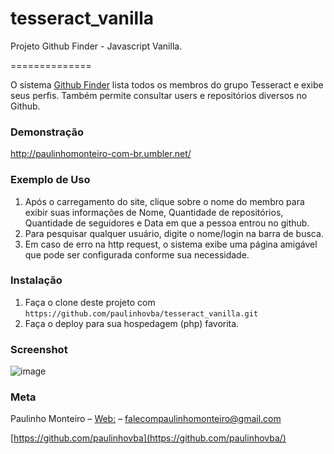 # tesseract_vanilla
Projeto Github Finder - Javascript Vanilla.

==============

O sistema [Github Finder](https://github.com/paulinhovba/tesseract_vanilla) lista todos os membros do grupo Tesseract e exibe seus perfis. Também permite consultar users e repositórios diversos no Github.

### Demonstração

http://paulinhomonteiro-com-br.umbler.net/

### Exemplo de Uso

1. Após o carregamento do site, clique sobre o nome do membro para exibir suas informações de Nome, Quantidade de repositórios, Quantidade de seguidores e Data em que a pessoa entrou no github.
2. Para pesquisar qualquer usuário, digite o nome/login na barra de busca.
3. Em caso de erro na http request, o sistema exibe uma página amigável que pode ser configurada conforme sua necessidade.

### Instalação

1. Faça o clone deste projeto com `https://github.com/paulinhovba/tesseract_vanilla.git`
2. Faça o deploy para sua hospedagem (php) favorita. 

### Screenshot

![image](https://user-images.githubusercontent.com/52004768/73840011-0767ee00-47f6-11ea-95ff-da49064eb8f4.png)

### Meta

Paulinho Monteiro – [Web:](http://paulinhomonteiro.com/) – falecompaulinhomonteiro@gmail.com

[https://github.com/paulinhovba](https://github.com/paulinhovba/)
